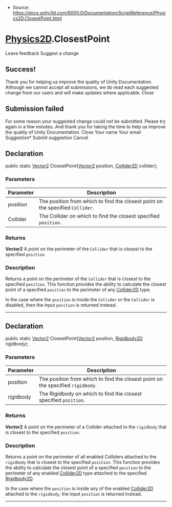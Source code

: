 * Source: https://docs.unity3d.com/6000.0/Documentation/ScriptReference/Physics2D.ClosestPoint.html

#  [Physics2D](https://docs.unity3d.com/6000.0/Documentation/ScriptReference/Physics2D.html).ClosestPoint
Leave feedback
Suggest a change
## Success!
Thank you for helping us improve the quality of Unity Documentation. Although we cannot accept all submissions, we do read each suggested change from our users and will make updates where applicable.
Close
## Submission failed
For some reason your suggested change could not be submitted. Please <a>try again</a> in a few minutes. And thank you for taking the time to help us improve the quality of Unity Documentation.
Close
Your name Your email Suggestion* Submit suggestion
Cancel
## Declaration
public static [Vector2](https://docs.unity3d.com/6000.0/Documentation/ScriptReference/Vector2.html) ClosestPoint([Vector2](https://docs.unity3d.com/6000.0/Documentation/ScriptReference/Vector2.html) position, [Collider2D](https://docs.unity3d.com/6000.0/Documentation/ScriptReference/Collider2D.html) collider); 
### Parameters
Parameter | Description  
---|---  
position | The position from which to find the closest point on the specified `Collider`.  
Collider | The Collider on which to find the closest specified `position`.  
### Returns
**Vector2** A point on the perimeter of the `Collider` that is closest to the specified `position`. 
### Description
Returns a point on the perimeter of the `Collider` that is closest to the specified `position`.
This function provides the ability to calculate the closest point of a specified `position` to the perimeter of any [Collider2D](https://docs.unity3d.com/6000.0/Documentation/ScriptReference/Collider2D.html) type.  
  
In the case where the `position` is inside the `Collider` or the `Collider` is disabled, then the input `position` is returned instead.
* * *
## Declaration
public static [Vector2](https://docs.unity3d.com/6000.0/Documentation/ScriptReference/Vector2.html) ClosestPoint([Vector2](https://docs.unity3d.com/6000.0/Documentation/ScriptReference/Vector2.html) position, [Rigidbody2D](https://docs.unity3d.com/6000.0/Documentation/ScriptReference/Rigidbody2D.html) rigidbody); 
### Parameters
Parameter | Description  
---|---  
position | The position from which to find the closest point on the specified `rigidbody`.  
rigidbody | The Rigidbody on which to find the closest specified `position`.  
### Returns
**Vector2** A point on the perimeter of a Collider attached to the `rigidbody` that is closest to the specified `position`. 
### Description
Returns a point on the perimeter of all enabled Colliders attached to the `rigidbody` that is closest to the specified `position`.
This function provides the ability to calculate the closest point of a specified `position` to the perimeter of any enabled [Collider2D](https://docs.unity3d.com/6000.0/Documentation/ScriptReference/Collider2D.html) type attached to the specified [Rigidbody2D](https://docs.unity3d.com/6000.0/Documentation/ScriptReference/Rigidbody2D.html).  
  
In the case where the `position` is inside any of the enabled [Collider2D](https://docs.unity3d.com/6000.0/Documentation/ScriptReference/Collider2D.html) attached to the `rigidbody`, the input `position` is returned instead.
* * *
